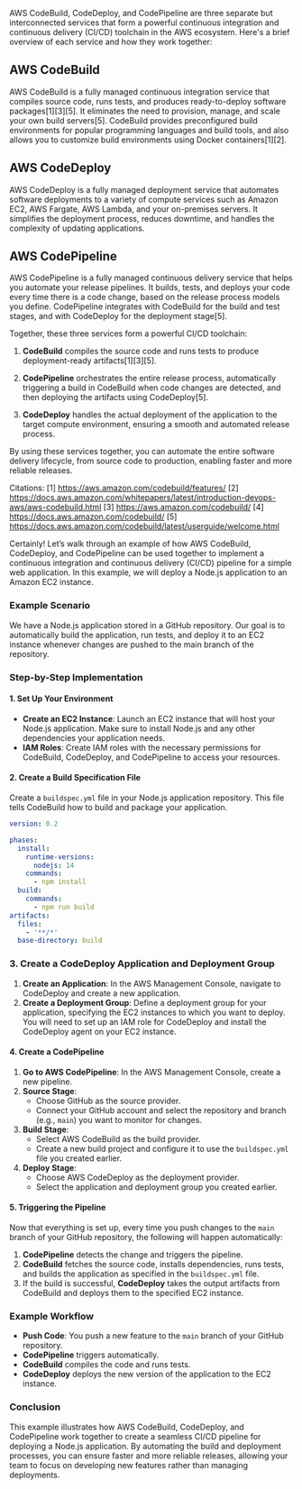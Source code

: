 AWS CodeBuild, CodeDeploy, and CodePipeline are three separate but interconnected services that form a powerful continuous integration and continuous delivery (CI/CD) toolchain in the AWS ecosystem. Here's a brief overview of each service and how they work together:

## AWS CodeBuild

AWS CodeBuild is a fully managed continuous integration service that compiles source code, runs tests, and produces ready-to-deploy software packages[1][3][5]. It eliminates the need to provision, manage, and scale your own build servers[5]. CodeBuild provides preconfigured build environments for popular programming languages and build tools, and also allows you to customize build environments using Docker containers[1][2].

## AWS CodeDeploy

AWS CodeDeploy is a fully managed deployment service that automates software deployments to a variety of compute services such as Amazon EC2, AWS Fargate, AWS Lambda, and your on-premises servers. It simplifies the deployment process, reduces downtime, and handles the complexity of updating applications.

## AWS CodePipeline

AWS CodePipeline is a fully managed continuous delivery service that helps you automate your release pipelines. It builds, tests, and deploys your code every time there is a code change, based on the release process models you define. CodePipeline integrates with CodeBuild for the build and test stages, and with CodeDeploy for the deployment stage[5].

Together, these three services form a powerful CI/CD toolchain:

1. **CodeBuild** compiles the source code and runs tests to produce deployment-ready artifacts[1][3][5].

2. **CodePipeline** orchestrates the entire release process, automatically triggering a build in CodeBuild when code changes are detected, and then deploying the artifacts using CodeDeploy[5].

3. **CodeDeploy** handles the actual deployment of the application to the target compute environment, ensuring a smooth and automated release process.

By using these services together, you can automate the entire software delivery lifecycle, from source code to production, enabling faster and more reliable releases.

Citations:
[1] https://aws.amazon.com/codebuild/features/
[2] https://docs.aws.amazon.com/whitepapers/latest/introduction-devops-aws/aws-codebuild.html
[3] https://aws.amazon.com/codebuild/
[4] https://docs.aws.amazon.com/codebuild/
[5] https://docs.aws.amazon.com/codebuild/latest/userguide/welcome.html



Certainly! Let’s walk through an example of how AWS CodeBuild, CodeDeploy, and CodePipeline can be used together to implement a continuous integration and continuous delivery (CI/CD) pipeline for a simple web application. In this example, we will deploy a Node.js application to an Amazon EC2 instance.

### Example Scenario

We have a Node.js application stored in a GitHub repository. Our goal is to automatically build the application, run tests, and deploy it to an EC2 instance whenever changes are pushed to the main branch of the repository.

### Step-by-Step Implementation

#### 1. **Set Up Your Environment**

- **Create an EC2 Instance**: Launch an EC2 instance that will host your Node.js application. Make sure to install Node.js and any other dependencies your application needs.
- **IAM Roles**: Create IAM roles with the necessary permissions for CodeBuild, CodeDeploy, and CodePipeline to access your resources.

#### 2. **Create a Build Specification File**

Create a `buildspec.yml` file in your Node.js application repository. This file tells CodeBuild how to build and package your application.

```yaml
version: 0.2

phases:
  install:
    runtime-versions:
      nodejs: 14
    commands:
      - npm install
  build:
    commands:
      - npm run build
artifacts:
  files:
    - '**/*'
  base-directory: build
```

### 3. **Create a CodeDeploy Application and Deployment Group**

1. **Create an Application**: In the AWS Management Console, navigate to CodeDeploy and create a new application.
2. **Create a Deployment Group**: Define a deployment group for your application, specifying the EC2 instances to which you want to deploy. You will need to set up an IAM role for CodeDeploy and install the CodeDeploy agent on your EC2 instance.

#### 4. **Create a CodePipeline**

1. **Go to AWS CodePipeline**: In the AWS Management Console, create a new pipeline.
2. **Source Stage**: 
   - Choose GitHub as the source provider.
   - Connect your GitHub account and select the repository and branch (e.g., `main`) you want to monitor for changes.
3. **Build Stage**: 
   - Select AWS CodeBuild as the build provider.
   - Create a new build project and configure it to use the `buildspec.yml` file you created earlier.
4. **Deploy Stage**: 
   - Choose AWS CodeDeploy as the deployment provider.
   - Select the application and deployment group you created earlier.

#### 5. **Triggering the Pipeline**

Now that everything is set up, every time you push changes to the `main` branch of your GitHub repository, the following will happen automatically:

1. **CodePipeline** detects the change and triggers the pipeline.
2. **CodeBuild** fetches the source code, installs dependencies, runs tests, and builds the application as specified in the `buildspec.yml` file.
3. If the build is successful, **CodeDeploy** takes the output artifacts from CodeBuild and deploys them to the specified EC2 instance.

### Example Workflow

- **Push Code**: You push a new feature to the `main` branch of your GitHub repository.
- **CodePipeline** triggers automatically.
- **CodeBuild** compiles the code and runs tests.
- **CodeDeploy** deploys the new version of the application to the EC2 instance.

### Conclusion

This example illustrates how AWS CodeBuild, CodeDeploy, and CodePipeline work together to create a seamless CI/CD pipeline for deploying a Node.js application. By automating the build and deployment processes, you can ensure faster and more reliable releases, allowing your team to focus on developing new features rather than managing deployments.
